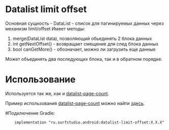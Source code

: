 # Datalist limit offset
Основная сущность - DataList - список для пагинируемых данных через механизм limit/offset
Имеет методы:
 1. merge(DataList data), позволяющий обьединять 2 блока данных
 2. int getNextOffset() - возвращает смещение для след блока данных
 3. bool canGetMore() - обозначает, можно ли загрузить еще данные

Может объединять два последующих блока, так и в обратном порядке.

# Использование
Используется так же, как и [datalist-page-count](../datalist-page-count/README.md).

Пример использования [datalist-page-count](../datalist-page-count)
можно найти [здесь](../network-sample).

#Подключение
Gradle:
```
    implementation "ru.surfstudio.android:datalist-limit-offset:X.X.X"
```